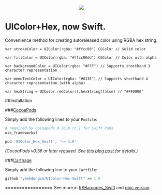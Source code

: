 <p align="center">
  <img src="https://raw.githubusercontent.com/yeahdongcn/UIColor-Hex-Swift/master/home-hero-swift-hero.png">
</p>

UIColor+Hex, now Swift.
=================
Convenience method for creating autoreleased color using RGBA hex string.

    var strokeColor = UIColor(rgba: "#ffcc00").CGColor // Solid color
    
    var fillColor = UIColor(rgba: "#ffcc00dd").CGColor // Color with alpha

    var backgroundColor = UIColor(rgba: "#FFF") // Supports shorthand 3 character representation

    var menuTextColor = UIColor(rgba: "#013E") // Supports shorthand 4 character representation (with alpha)

    var hexString = UIColor.redColor().hexString(false) // "#FF0000"

##Installation

###[CocoaPods](http://cocoapods.org)

Simply add the following lines to your `Podfile`:
```ruby
# required by Cocoapods 0.36.0.rc.1 for Swift Pods
use_frameworks! 

pod 'UIColor_Hex_Swift', '~> 1.6'
```

*(CocoaPods v0.36 or later required. See [this blog post](http://blog.cocoapods.org/Pod-Authors-Guide-to-CocoaPods-Frameworks/) for details.)*

###[Carthage](http://github.com/Carthage/Carthage)

Simply add the following line to your `Cartfile`:

```ruby
github "yeahdongcn/UIColor-Hex-Swift" >= 1.6
```
=================
See more in [RSBarcodes_Swift](https://github.com/yeahdongcn/RSBarcodes_Swift) and [objc version](https://github.com/yeahdongcn/RSBarcodes) 
